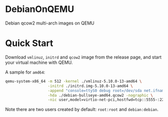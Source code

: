 # DebianOnQEMU

Debian qcow2 multi-arch images on QEMU

# Quick Start

Download `vmlinuz`, `initrd` and `qcow2` image from the release page, and start your virtual machine with QEMU.

A sample for `amd64`:

```bash
qemu-system-x86_64 -m 512 -kernel ./vmlinuz-5.10.0-13-amd64 \
                   -initrd ./initrd.img-5.10.0-13-amd64 \
                   -append "console=ttyS0 debug root=/dev/sda net.ifnames=0" \
                   -hda ./debian-bullseye-amd64.qcow2 -nographic \
                   -nic user,model=virtio-net-pci,hostfwd=tcp::5555-:22
```

Note there are two users created by default: `root:root` and `debian:debian`.
